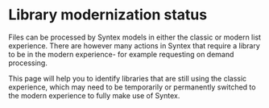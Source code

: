 # Library modernization status

Files can be processed by Syntex models in either the classic or modern list experience. There are however many actions
in Syntex that require a library to be in the modern experience- for example requesting on demand processing.

This page will help you to identify libraries that are still using the classic experience, which may need to be temporarily or permanently switched to the modern experience to fully make use of Syntex.